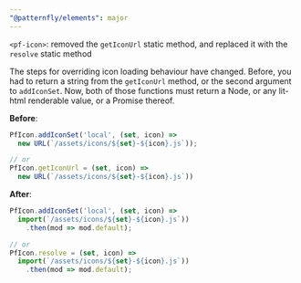 ```yaml
---
"@patternfly/elements": major
---
```

`<pf-icon>`: removed the `getIconUrl` static method, and replaced it with the 
`resolve` static method

The steps for overriding icon loading behaviour have changed. Before, you had to 
return a string from the `getIconUrl` method, or the second argument to 
`addIconSet`. Now, both of those functions must return a Node, or any lit-html
renderable value, or a Promise thereof.

**Before**:

```js
PfIcon.addIconSet('local', (set, icon) =>
  new URL(`/assets/icons/${set}-${icon}.js`));

// or
PfIcon.getIconUrl = (set, icon) =>
  new URL(`/assets/icons/${set}-${icon}.js`))
```

**After**:
```js
PfIcon.addIconSet('local', (set, icon) =>
  import(`/assets/icons/${set}-${icon}.js`))
    .then(mod => mod.default);

// or
PfIcon.resolve = (set, icon) =>
  import(`/assets/icons/${set}-${icon}.js`))
    .then(mod => mod.default);
```

